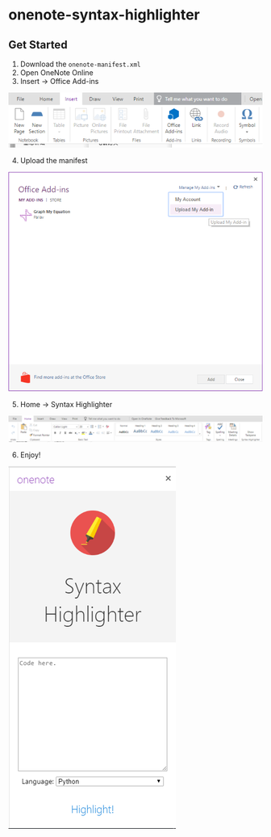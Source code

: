 # onenote-syntax-highlighter

## Get Started

1. Download the `onenote-manifest.xml`
2. Open OneNote Online
3. Insert -> Office Add-ins

![](https://github.com/codeworm96/onenote-syntax-highlighter/raw/master/doc/step1.png)

4. Upload the manifest

![](https://github.com/codeworm96/onenote-syntax-highlighter/raw/master/doc/step2.png)

5. Home -> Syntax Highlighter

![](https://github.com/codeworm96/onenote-syntax-highlighter/raw/master/doc/step3.png)


6. Enjoy!

![](https://github.com/codeworm96/onenote-syntax-highlighter/raw/master/doc/step4.png)